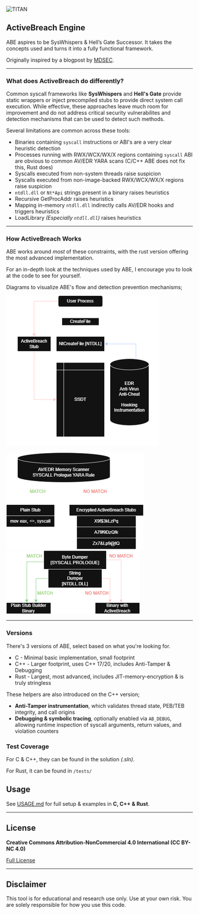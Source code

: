![TITAN](https://avatars.githubusercontent.com/u/199383721?s=200&v=4)

## ActiveBreach Engine

ABE aspires to be SysWhispers & Hell’s Gate Successor. It takes the concepts used and turns it into a fully functional framework.

Originally inspired by a blogpost by [MDSEC](https://www.mdsec.co.uk/2020/12/bypassing-user-mode-hooks-and-direct-invocation-of-system-calls-for-red-teams/).

---

### What does ActiveBreach do differently?

Common syscall frameworks like **SysWhispers** and **Hell's Gate** provide static wrappers or inject precompiled stubs to provide direct system call execution. While effective, these approaches leave much room for improvement and do not address critical security vulnerabilites and detection mechanisms that can be used to detect such methods.

Several limitations are common across these tools:

* Binaries containing ``syscall`` instructions or ABI's are a very clear heuristic detection
* Processes running with RWX/WCX/WX/X regions containing ``syscall`` ABI are obvious to common AV/EDR YARA scans (C/C++ ABE does not fix this, Rust does)
* Syscalls executed from non-system threads raise suspicion
* Syscalls executed from non-image-backed RWX/WCX/WX/X regions raise suspicion
* ``ntdll.dll`` or ``Nt*Api`` strings present in a binary raises heuristics
* Recursive GetProcAddr raises heuristics
* Mapping in-memory ``ntdll.dll`` indirectly calls AV/EDR hooks and triggers heuristics
* LoadLibrary *(Especially ``ntdll.dll``)* raises heuristics

---

### How ActiveBreach Works

ABE works around *most* of these constraints, with the rust version offering the most advanced implementation.

For an in-depth look at the techniques used by ABE, I encourage you to look at the code to see for yourself.

Diagrams to visualize ABE's flow and detection prevention mechanisms;

![ActiveBreach Hooking Diagram](./Diagram/ABE.png)

![ActiveBreach Memory Scanning Diagram](./Diagram/ABE_MEM_SCAN.png) ![ActiveBreach String-Byte Scanning Diagram](./Diagram/ABE_STRINGBYTE_MATCH.png)

---

### Versions

There's 3 versions of ABE, select based on what you're looking for.

* C - Minimal basic implementation, small footprint
* C++ - Larger footprint, uses C++ 17/20, includes Anti-Tamper & Debugging
* Rust - Largest, most advanced, includes JIT-memory-encryption & is truly stringless

These helpers are also introduced on the C++ version;

* **Anti-Tamper instrumentation**, which validates thread state, PEB/TEB integrity, and call origins
* **Debugging & symbolic tracing**, optionally enabled via `AB_DEBUG`, allowing runtime inspection of syscall arguments, return values, and violation counters

### Test Coverage

For C & C++, they can be found in the solution *(.sln)*.

For Rust, it can be found in ``/tests/``

## Usage
See [USAGE.md](USAGE.md) for full setup & examples in **C, C++ & Rust**.

---

## License

**Creative Commons Attribution-NonCommercial 4.0 International (CC BY-NC 4.0)**  

[Full License](https://creativecommons.org/licenses/by-nc/4.0/)

---

## Disclaimer
This tool is for educational and research use only. Use at your own risk. You are solely responsible for how you use this code.
